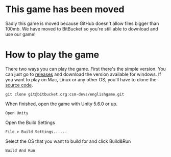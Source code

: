 # This game has been moved
Sadly this game is moved because GitHub doesn't allow files bigger than 100mb. We have moved to BitBucket so you're still able to download and use our game!
# How to play the game
There two ways you can play the game.
First there's the simple version. You can just go to [releases](https://github.com/CSMdevs/EnglishGame/releases) and download the version available for windows.
If you want to play on Mac, Linux or any other OS, you'll have to clone the [source code](https://bitbucket.org/csm-devs/englishgame/src/master/).
````
git clone git@bitbucket.org:csm-devs/englishgame.git
````
When finished,  open the game with Unity 5.6.0 or up.
````
Open Unity
````
Open the Build Settings
````
File > Build Settings......
````
Select the OS that you want to build for and click Build&Run
````
Build And Run
````
